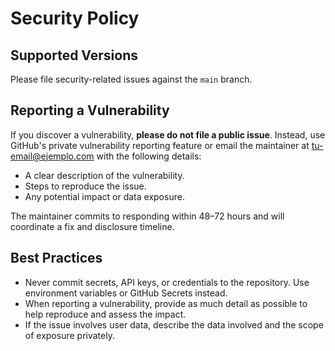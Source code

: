 # Security Policy

## Supported Versions

Please file security-related issues against the `main` branch.

## Reporting a Vulnerability

If you discover a vulnerability, **please do not file a public issue**. Instead, use GitHub's private vulnerability reporting feature or email the maintainer at <tu-email@ejemplo.com> with the following details:

* A clear description of the vulnerability.
* Steps to reproduce the issue.
* Any potential impact or data exposure.

The maintainer commits to responding within 48–72 hours and will coordinate a fix and disclosure timeline.

## Best Practices

* Never commit secrets, API keys, or credentials to the repository. Use environment variables or GitHub Secrets instead.
* When reporting a vulnerability, provide as much detail as possible to help reproduce and assess the impact.
* If the issue involves user data, describe the data involved and the scope of exposure privately.
